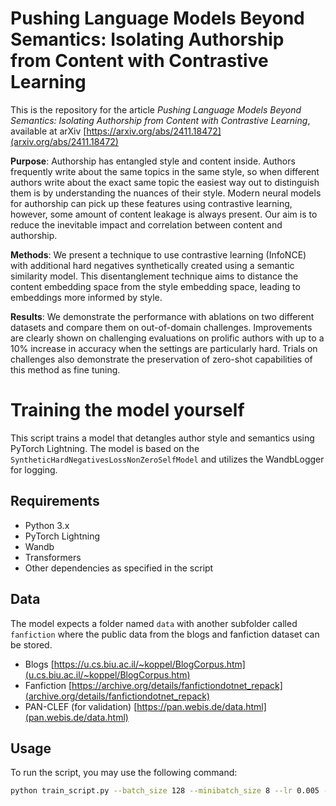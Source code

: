 # Pushing Language Models Beyond Semantics: Isolating Authorship from Content with Contrastive Learning
This is the repository for the article _Pushing Language Models Beyond Semantics: Isolating Authorship from Content with Contrastive Learning_, available at arXiv [https://arxiv.org/abs/2411.18472](arxiv.org/abs/2411.18472)

**Purpose**: Authorship has entangled style and content inside. Authors frequently write about the same topics in the same style, so when different authors write about the exact same topic the easiest way out to distinguish them is by understanding the nuances of their style. Modern neural models for authorship can pick up these features using contrastive learning, however, some amount of content leakage is always present. Our aim is to reduce the inevitable impact and correlation between content and authorship. 

**Methods**: We present a technique to use contrastive learning (InfoNCE) with additional hard negatives synthetically created using a semantic similarity model. This disentanglement technique aims to distance the content embedding space from the style embedding space, leading to embeddings more informed by style. 

**Results**: We demonstrate the performance with ablations on two different datasets and compare them on out-of-domain challenges. Improvements are clearly shown on challenging evaluations on prolific authors with up to a 10% increase in accuracy when the settings are particularly hard. Trials on challenges also demonstrate the preservation of zero-shot capabilities of this method as fine tuning.


# Training the model yourself
This script trains a model that detangles author style and semantics using PyTorch Lightning. The model is based on the `SyntheticHardNegativesLossNonZeroSelfModel` and utilizes the WandbLogger for logging.

## Requirements

- Python 3.x
- PyTorch Lightning
- Wandb
- Transformers
- Other dependencies as specified in the script

## Data
The model expects a folder named `data` with another subfolder called `fanfiction` where the public data from the blogs and fanfiction dataset can be stored.

- Blogs [https://u.cs.biu.ac.il/~koppel/BlogCorpus.htm](u.cs.biu.ac.il/~koppel/BlogCorpus.htm)
- Fanfiction [https://archive.org/details/fanfictiondotnet_repack](archive.org/details/fanfictiondotnet_repack)
- PAN-CLEF (for validation) [https://pan.webis.de/data.html](pan.webis.de/data.html)

## Usage

To run the script, you may use the following command:
```bash
python train_script.py --batch_size 128 --minibatch_size 8 --lr 0.005 --num_epochs 1 --warmup_steps 0.1 --max_length 512 --dropout 0.1 --name debug-run --unfrozen_layers 24 --reset_layers 0 --eps 1 --gamma 1 --with_weights --gpu 0 --dataset blog --log_steps max
```
